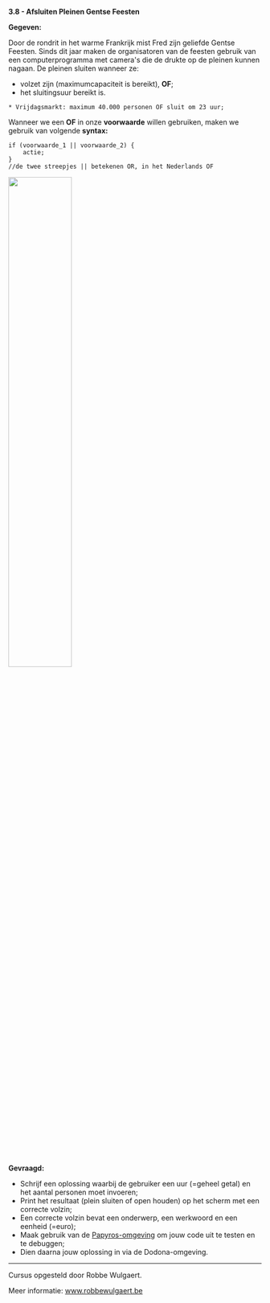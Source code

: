 **3.8 - Afsluiten Pleinen Gentse Feesten**

**Gegeven:**

Door de rondrit in het warme Frankrijk mist Fred zijn geliefde Gentse Feesten. Sinds dit jaar maken de organisatoren van de feesten gebruik van 
een computerprogramma met camera's die de drukte op de pleinen kunnen nagaan. De pleinen sluiten wanneer ze: 
* volzet zijn (maximumcapaciteit is bereikt), **OF**; 
* het sluitingsuur bereikt is. 

```
* Vrijdagsmarkt: maximum 40.000 personen OF sluit om 23 uur; 

```

Wanneer we een **OF** in onze **voorwaarde** willen gebruiken, maken we gebruik van volgende **syntax:**

```
if (voorwaarde_1 || voorwaarde_2) { 
	actie; 
}
//de twee streepjes || betekenen OR, in het Nederlands OF

```


<img src="https://images.pexels.com/photos/196652/pexels-photo-196652.jpeg?auto=compress&cs=tinysrgb&w=1260&h=750&dpr=1" width="50%"/>

**Gevraagd:**

* Schrijf een oplossing waarbij de gebruiker een uur (=geheel getal) en het aantal personen moet invoeren; 
* Print het resultaat (plein sluiten of open houden) op het scherm met een correcte volzin; 
* Een correcte volzin bevat een onderwerp, een werkwoord en een eenheid (=euro);
* Maak gebruik van de [Papyros-omgeving](https://papyros.dodona.be/?locale=nl&language=JavaScript) om jouw code uit te testen en te debuggen;
* Dien daarna jouw oplossing in via de Dodona-omgeving. 



---
Cursus opgesteld door Robbe Wulgaert. 

Meer informatie: www.robbewulgaert.be
